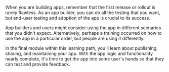 When you are building apps, remember that the first release or rollout is rarely flawless. As an app builder, you can do all the testing that you want, but end-user testing and adoption of the app is crucial to its success.

App builders and users might consider using the app in different scenarios that you didn't expect. Alternatively, perhaps a training occurred on how to use the app in a particular order, but people are using it differently.

In the final module within this learning path, you'll learn about publishing, sharing, and maintaining your app. With the app logic and functionality nearly complete, it's time to get the app into some user's hands so that they can test and provide feedback.
